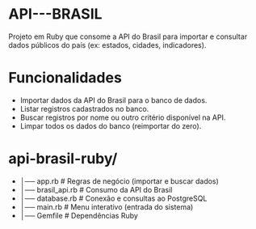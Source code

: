 # API---BRASIL

Projeto em Ruby que consome a API do Brasil para importar e consultar dados públicos do país (ex: estados, cidades, indicadores).

# Funcionalidades

- Importar dados da API do Brasil para o banco de dados.
- Listar registros cadastrados no banco.
- Buscar registros por nome ou outro critério disponível na API.
- Limpar todos os dados do banco (reimportar do zero).

# api-brasil-ruby/
- │── app.rb             # Regras de negócio (importar e buscar dados)
- │── brasil_api.rb      # Consumo da API do Brasil
- │── database.rb        # Conexão e consultas ao PostgreSQL
- │── main.rb            # Menu interativo (entrada do sistema)
- │── Gemfile            # Dependências Ruby
